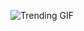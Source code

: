 
<!-- GIF_SECTION -->
![Trending GIF](https://media4.giphy.com/media/v1.Y2lkPThiYjIxNzcycmt3b2d5dXcxZW9vMXpxdGVwdnR5YWR0YnRqamJ1ZHY3Y21yeGlvdiZlcD12MV9naWZzX3NlYXJjaCZjdD1n/ZVik7pBtu9dNS/giphy.gif)
<!-- END_GIF_SECTION -->

